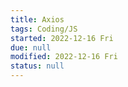 ```yaml
---
title: Axios
tags: Coding/JS
started: 2022-12-16 Fri
due: null
modified: 2022-12-16 Fri
status: null
---
```

